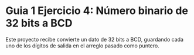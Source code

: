 # Guia 1 Ejercicio 4: Número binario de 32 bits a BCD

Este proyecto recibe convierte un dato de 32 bits a BCD, guardando cada uno de los dígitos de salida en el arreglo pasado como puntero.